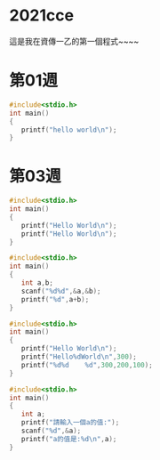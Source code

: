 # 2021cce
這是我在資傳一乙的第一個程式~~~~

# 第01週

```C
#include<stdio.h>
int main()
{
   printf("hello world\n");
}
```

# 第03週
```c
#include<stdio.h>
int main()
{
   printf("Hello World\n");
   printf("Hello World\n");
}
```
```C
#include<stdio.h>
int main()
{
   int a,b;
   scanf("%d%d",&a,&b);
   printf("%d",a+b);
}
```
```C
#include<stdio.h>
int main()
{
   printf("Hello World\n");
   printf("Hello%dWorld\n",300);
   printf("%d%d    %d",300,200,100);
}
```
```C
#include<stdio.h>
int main()
{
   int a;
   printf("請輸入一個a的值:");
   scanf("%d",&a);
   printf("a的值是:%d\n",a);
}
```

   
   
